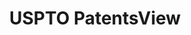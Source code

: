 ---
bigquery: https://console.cloud.google.com/bigquery?p=patents-public-data&d=patentsview&page=dataset
citation: Attribution should be given to PatentsView for use, distribution, or derivative
  works.
code: https://github.com/CSSIP-AIR/PatentsView-Code-Snippets/
contributors: USPTO
cost: None
description: 'PatentsView includes US patent data including raw data (summaries, applications,
  pregrant applications), disambugations of inventors and assignees, and inventor
  gender estimates.  Also foreign priority data, # of figures and sheets, and government
  interest statements.'
documentation: https://patentsview.org/query/builder-faqs
last_edit: Mon, 04 Apr 2022 19:02:57 GMT
location: https://patentsview.org/
maintained_by: USPTO
record_creation_timestamp: 12/2/2020 17:20:46
schema_fields: '[''dependent'', ''disamb_inventor_id_20190820'', ''num_sheets'', ''withdrawn'',
  ''disamb_assignee_id_20200630'', ''action_date'', ''rawassignee_id'', ''latin_name'',
  ''fname'', ''organization_id'', ''applicant_type'', ''disamb_inventor_id_20201229'',
  ''citation_id'', ''date'', ''disamb_assignee_id_20191231'', ''disamb_inventor_id_20180528'',
  ''publication_number'', ''disamb_inventor_id_20191231'', ''ipc_version_indicator'',
  ''disamb_assignee_id_20181127'', ''exemplary'', ''field_id'', ''uuid'', ''classification_data_source'',
  ''group_id'', ''rel_id'', ''f102_date'', ''term_grant'', ''assignee_id'', ''city'',
  ''county'', ''disamb_inventor_id_20191008'', ''role'', ''id'', ''ipc_class'', ''disamb_assignee_id_20200929'',
  ''group'', ''f371_date'', ''mainclass_id'', ''lawyer_id'', ''subclass_id'', ''classification_status'',
  ''rule_47'', ''status'', ''sector_title'', ''classification_value'', ''name'', ''level_three'',
  ''disamb_inventor_id_20200929'', ''symbol_position'', ''disclaimer_date'', ''num_figures'',
  ''subclass'', ''section'', ''designation'', ''title'', ''abstract'', ''category_id'',
  ''disamb_assignee_id_20200331'', ''sequence'', ''deceased'', ''level_one'', ''subgroup_id'',
  ''latlong'', ''category'', ''gi_statement'', ''classification_level'', ''disamb_inventor_id_20170808'',
  ''latitude'', ''subgroup'', ''rawlocation_id'', ''country'', ''male'', ''length'',
  ''disamb_inventor_id_20200331'', ''_371_date'', ''number'', ''disamb_assignee_id_20190820'',
  ''series_code'', ''text'', ''lname'', ''subsection_id'', ''disamb_inventor_id_20171003'',
  ''location_id'', ''patent_id'', ''disamb_inventor_id_20190312'', ''disamb_inventor_id_20171226'',
  ''disamb_assignee_id_20191008'', ''male_flag'', ''kind'', ''main_group'', ''doc_type'',
  ''country_transformed'', ''filename'', ''num_claims'', ''_102_date'', ''subcategory_id'',
  ''name_last'', ''disamb_inventor_id_20181127'', ''field_title'', ''county_fips'',
  ''relkind'', ''state'', ''inventor_id'', ''variety'', ''rawinventor_id'', ''term_extension'',
  ''level_two'', ''application_id'', ''num'', ''doctype'', ''disamb_inventor_id_20200630'',
  ''name_first'', ''disamb_inventor_id_20170307'', ''state_fips'', ''term_disclaimer'',
  ''section_id'', ''disamb_assignee_id_20190312'', ''longitude'', ''contract_award_number'',
  ''lapse_of_patent'', ''organization'', ''attribution_status'', ''reldocno'', ''type'']'
shortname: patentsview
tags:
- disambiguation
- United States
- gender
terms_of_use: Creative Commons Attribution 4.0 International License.
timeframe: 1963-1999
title: USPTO PatentsView
uuid: cf1780b1-e265-4e49-8d1d-83b9cfe0fd9a
---